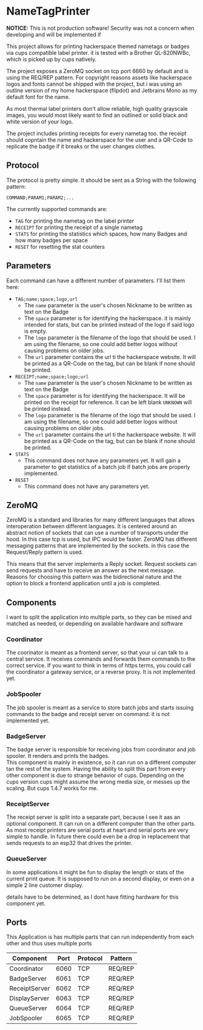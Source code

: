 # NameTagPrinter

**NOTICE:** This is not production software! Security was not a concern when developing and will be implemented if 

This project allows for printing hackerspace themed nametags or badges via cups compatible label printer.
it is tested with a Brother QL-820NWBc, which is picked up by cups natively.

The project exposes a ZeroMQ socket on tcp port 6660 by default and is using the REQ/REP pattern.
For copyright reasons assets like hackerspace logos and fonts cannot be shipped with the project, but i was using an outline version of my home hackerspace (flipdot) and Jetbrains Mono as my default font for the name.

As most thermal label printers don't allow reliable, high quality grayscale images, you would most likely want to find an outlined or solid black and white version of your logo.

The project includes printing receipts for every nametag too. the receipt should copntain the name and hackerspace for the user and a QR-Code to replicate the badge if it breaks or the user changes clothes.

## Protocol

The protocol is pretty simple. It should be sent as a String with the following pattern:

```
COMMAND;PARAM1;PARAM2;...
```

The currently supported commands are:
- `TAG` for printing the nametag on the label printer
- `RECEIPT` for printing the receipt of a single nametag
- `STATS` for printing the statistics which spaces, how many Badges and how many badges per space
- `RESET` for resetting the stat counters

## Parameters

Each command can have a different number of parameters. I'll list them here:
- `TAG;name;space;logo,url`
  - The `name` parameter is the user's chosen Nickname to be written as text on the Badge
  - The `space` parameter is for identifying the hackerspace. it is mainly intended for stats, but can be printed instead of the logo if said logo is empty.
  - The `logo` parameter is the filename of the logo that should be used. I am using the filename, so one could add better logos without causing problems on older jobs.
  - The `url` parameter contains the url ti the hackerspace website. It will be printed as a QR-Code on the tag, but can be blank if none should be printed.
- `RECEIPT;name;space;logo;url`
  - The `name` parameter is the user's chosen Nickname to be written as text on the Badge
  - The `space` parameter is for identifying the hackerspace. It will be printed on the receipt for reference. It can be left blank `UNKNOWN` will be printed instead.
  - The `logo` parameter is the filename of the logo that should be used. I am using the filename, so one could add better logos without causing problems on older jobs.
  - The `url` parameter contains the url ti the hackerspace website. It will be printed as a QR-Code on the tag, but can be blank if none should be printed.
- `STATS`
  - This command does not have any parameters yet. It will gain a parameter to get statistics of a batch job if batch jobs are properly implemented.
- `RESET`
  - This command does not have any parameters yet.

## ZeroMQ

ZeroMQ is a standard and libraries for many different languages that allows interoperation between different languages.
It is centered around an abstract notion of sockets that can use a number of transports under the hood. In this case tcp is used, but IPC would be faster.
ZeroMQ has different messaging patterns that are implemented by the sockets. in this case the Request/Reply pattern is used.

This means that the server implements a Reply socket. Request sockets can send requests and have to receive an answer as the next message.
Reasons for choosing this pattern was the bidirectional nature and the option to block a frontend application until a job is completed.

## Components

I want to split the application into multiple parts, so they can be mixed and matched as needed, or depending on available 
hardware and software

### Coordinator

The coorinator is meant as a frontend server, so that your ui can talk to a central service. It receives commands and 
forwards them commands to the correct service. If you want to think in terms of https terms, you could call the 
coordinator a gateway service, or a reverse proxy.
It is not implemented yet.

### JobSpooler

The job spooler is meant as a service to store batch jobs and starts issuing commands to the badge and receipt server on command.
it is not implemented yet.

### BadgeServer

The badge server is responsible for receiving jobs from coordinator and job spooler.
It renders and prints the badges.  
This component is mainly in existence, so it can run on a different computer tan the rest of the system. 
Having the ability to split this part from every other component is due to strange behavior of cups.
Depending on the cups version cups might assume the wrong media size, or messes up the scaling.
But cups 1.4.7 works for me.

### ReceiptServer

The receipt server is split into a separate part, because I see it aas an optional component.
It can run on a different computer than the other parts. 
As most receipt printers are serial ports at heart and serial ports are very simple to handle.
In future there could even be a drop in replacement that sends requests to an esp32 that drives the printer.

### QueueServer

In some applications it might be fun to display the length or stats of the current print queue.
It is supposed to run on a second display, or even on a simple 2 line customer display.

details have to be determined, as I dont have fitting hardware for this component yet.

## Ports

This Application is has multiple parts that can run independently from each other and thus uses multiple ports

| Component     | Port | Protocol | Pattern |
|---------------|------|----------|---------|
| Coordinator   | 6060 | TCP      | REQ/REP |
| BadgeServer   | 6061 | TCP      | REQ/REP |
| ReceiptServer | 6062 | TCP      | REQ/REP |
| DisplayServer | 6063 | TCP      | REQ/REP |
| QueueServer   | 6064 | TCP      | REQ/REP |
| JobSpooler    | 6065 | TCP      | REQ/REP |